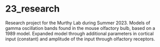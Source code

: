 # 23_research

Research project for the Murthy Lab during Summer 2023. Models of gamma oscillation bands found in the mouse olfactory bulb, based on a 1989 model. Expanded model through additional parameters in cortical input (constant) and amplitude of the input through olfactory receptors.
